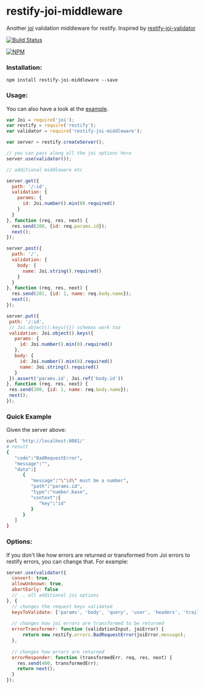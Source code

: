 # restify-joi-middleware
Another [joi](https://github.com/hapijs/joi) validation middleware for restify. Inspired by [restify-joi-validator](https://github.com/markotom/restify-joi-validator)

[![Build Status](https://travis-ci.org/maxnachlinger/restify-joi-middleware.svg?branch=master)](https://travis-ci.org/maxnachlinger/restify-joi-middleware)

[![NPM](https://nodei.co/npm/restify-joi-middleware.png)](https://nodei.co/npm/restify-joi-middleware/)

### Installation:
```
npm install restify-joi-middleware --save
```
### Usage:
You can also have a look at the [example](example/).
```javascript
var Joi = require('joi');
var restify = require('restify');
var validator = require('restify-joi-middleware');

var server = restify.createServer();

// you can pass along all the joi options here
server.use(validator());

// additional middleware etc

server.get({
  path: '/:id',
  validation: {
    params: {
      id: Joi.number().min(0).required()
    }
  }
}, function (req, res, next) {
  res.send(200, {id: req.params.id});
  next();
});

server.post({
  path: '/',
  validation: {
    body: {
      name: Joi.string().required()
    }
  }
}, function (req, res, next) {
  res.send(201, {id: 1, name: req.body.name});
  next();
});

server.put({
 path: '/:id',
 // Joi.object().keys({}) schemas work too
 validation: Joi.object().keys({
   params: {
     id: Joi.number().min(0).required()
   },
   body: {
     id: Joi.number().min(0).required()
     name: Joi.string().required()
   }
 }).assert('params.id', Joi.ref('body.id'))
}, function (req, res, next) {
 res.send(200, {id: 1, name: req.body.name});
 next();
});
```

### Quick Example
Given the server above:
```sh
curl 'http://localhost:8081/'
# result
{
   "code":"BadRequestError",
   "message":"",
   "data":[
      {
         "message":"\"id\" must be a number",
         "path":"params.id",
         "type":"number.base",
         "context":{
            "key":"id"
         }
      }
   ]
}
```

### Options:
If you don't like how errors are returned or transformed from Joi errors to restify errors, you can change that. For example:
```javascript
server.use(validator({
  convert: true,
  allowUnknown: true,
  abortEarly: false
  // .. all additional joi options
}, {
  // changes the request keys validated
  keysToValidate: ['params', 'body', 'query', 'user', 'headers', 'trailers'],
  
  // changes how joi errors are transformed to be returned
  errorTransformer: function (validationInput, joiError) {
      return new restify.errors.BadRequestError(joiError.message);
  },
  
  // changes how errors are returned
  errorResponder: function (transformedErr, req, res, next) {
    res.send(400, transformedErr);
    return next();
  }
});
```
